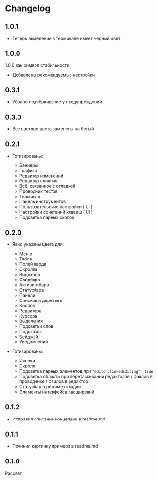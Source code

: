 # Changelog


## 1.0.1

- Теперь выделение в терминале имеет чёрный цвет


## 1.0.0

1.0.0 как символ стабильности.

- Добавлены рекомендуемые настройки


## 0.3.1

- Убрано подчёркивание у предупреждений


## 0.3.0

- Все светлые цвета заменены на белый


## 0.2.1

- Готизированы:

	- Баннеры
	- Графики
	- Редактор изменений
	- Редактор слияния
	- Всё, связанное с отладкой
	- Проводник тестов
	- Терминал
	- Панель инструментов
	- Пользовательские настройки ( UI )
	- Настройки сочетаний клавиш ( UI )
	- Подсветка парных скобок


## 0.2.0

- Явно указаны цвета для:
	- Меню
	- Табов
	- Полей ввода
	- Скролла
	- Виджетов
	- Сайдбара
	- Активитибара
	- Статусбара
	- Панели
	- Списков и деревьев
	- Кнопок
	- Редактора
	- Курсора
	- Выделения
	- Подсветки слов
	- Подсказок
	- Бейджей
	- Уведомлений

- Готизированы:
	- Иконки
	- Скролл
	- Подсветка парных элементов при `"editor.linkedEditing": true`
	- Подсветка области при перетаскивании редакторов / файлов в проводнике / файлов в редактор
	- Статусбар в режиме отладки
	- Элементы интерфейса расширений


## 0.1.2

- Исправил описание концепции в readme.md


## 0.1.1

- Починил картинку примера в readme.md


## 0.1.0

Рассвет.
